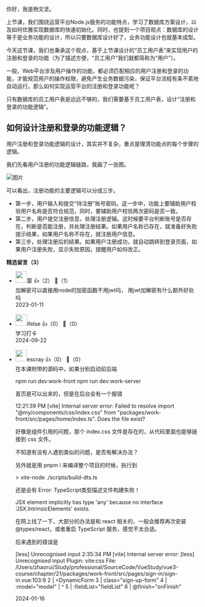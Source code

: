 你好，我是杨文坚。

上节课，我们围绕运营平台Node.js服务的功能特点，学习了数据库方案设计，以及如何优雅实现数据库的快速初始化。同时，也提到一个项目观点：数据库的设计等于是业务功能的设计，所以只要数据库设计好了，业务功能设计也就基本成型。

今天这节课，我们也秉承这个观点，基于上节课设计的“员工用户表”来实现用户的注册和登录的功能（为了描述方便，“员工用户”我们就都简称为“用户”）。

一般，Web平台涉及用户操作的功能，都必须匹配相应的用户注册和登录的功能，才能规范用户的操作权限，避免产生业务数据污染，保证平台流程有条不紊地自动运行。那么如何实现运营平台的注册和登录功能呢？

只有数据库的员工用户表是远远不够的，我们需要基于员工用户表，设计“注册和登录的功能逻辑”。

## 如何设计注册和登录的功能逻辑？

用户注册和登录功能逻辑的设计，其实并不复杂，重点是理清功能点的每个步骤的逻辑。

我们先看用户注册的功能逻辑链路，我画了一张图。

![图片](https://static001.geekbang.org/resource/image/53/1e/53b85a43222daf4e5f8a4c77ae62951e.jpg?wh=1920x1080)

可以看出，注册功能的主要逻辑可以分成三步。

- 第一步，用户输入和提交“待注册”账号密码。这一步中，功能上要辅助用户校验用户名称是否符合规范，同时，要辅助用户校验两次密码是否一致。
- 第二步，用户提交注册信息，处理注册逻辑。这时候要平台判断账号是否存在，判断是否能注册，并处理注册结果。如果用户名称已存在，就准备好失败提示结果，如果用户名称不存在，就注册用户信息。
- 第三步，处理注册后的结果。如果用户注册成功，就自动跳转到登录页面，如果用户注册失败，显示失败原因，提醒用户如何改正。
<div><strong>精选留言（3）</strong></div><ul>
<li><img src="https://static001.geekbang.org/account/avatar/00/1f/3e/19/ed6d0796.jpg" width="30px"><span>蒙</span> 👍（2） 💬（1）<div>加解密可以直接用node的加密函数不用jwt吗，
用jwt加解密有什么额外好处吗</div>2023-01-11</li><br/><li><img src="https://static001.geekbang.org/account/avatar/00/26/eb/d7/90391376.jpg" width="30px"><span>ifelse</span> 👍（0） 💬（0）<div>学习打卡</div>2024-09-22</li><br/><li><img src="https://static001.geekbang.org/account/avatar/00/0f/92/6d/becd841a.jpg" width="30px"><span>escray</span> 👍（0） 💬（0）<div>在本课附带的源码中，如果分别启动前后端

npm run dev:work-front
npm run dev:work-server

首页是可以出来的，但是在后台会有一个报错

12:21:39 PM [vite] Internal server error: Failed to resolve import &quot;@my&#47;components&#47;css&#47;index.css&quot; from &quot;packages&#47;work-front&#47;src&#47;pages&#47;home&#47;index.ts&quot;. Does the file exist?

好像是组件引用的问题，那个 index.css 文件是存在的，从代码里面也能够链接到 css 文件。

不知道有没有人遇到类似的问题，是否有解决办法？

另外就是用 pnpm i 来编译整个项目的时候，执行到

 &gt; vite-node .&#47;scripts&#47;build-dts.ts

还是会有 Error: TypeScript类型描述文件构建失败！

JSX element implicitly has type &#39;any&#39; because no interface &#39;JSX.IntrinsicElements&#39; exists.

在网上找了一下，大部分的办法是和 react 相关的，一般会推荐再次安装 @types&#47;react，或者重启 TypeScript 服务，感觉不太合适。

后来遇到的错误是

[less] Unrecognised input
2:35:34 PM [vite] Internal server error: [less] Unrecognised input
  Plugin: vite:css
  File: &#47;Users&#47;zhaorui&#47;Study&#47;professional&#47;SourceCode&#47;VueStudy&#47;vue3-course&#47;chapter&#47;21&#47;packages&#47;work-front&#47;src&#47;pages&#47;sign-in&#47;sign-in.vue:103:9
  2  |    &lt;DynamicForm
  3  |      class=&quot;sign-up-form&quot;
  4  |      :model=&quot;model&quot;
     |           ^
  5  |      :fieldList=&quot;fieldList&quot;
  6  |      @finish=&quot;onFinish&quot;
</div>2024-01-16</li><br/>
</ul>